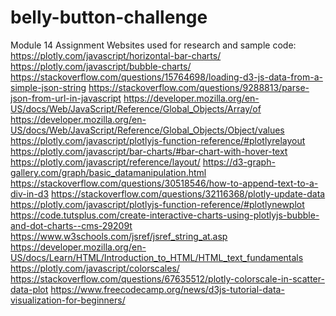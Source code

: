 # belly-button-challenge
Module 14 Assignment
Websites used for research and sample code:
https://plotly.com/javascript/horizontal-bar-charts/
https://plotly.com/javascript/bubble-charts/
https://stackoverflow.com/questions/15764698/loading-d3-js-data-from-a-simple-json-string
https://stackoverflow.com/questions/9288813/parse-json-from-url-in-javascript
https://developer.mozilla.org/en-US/docs/Web/JavaScript/Reference/Global_Objects/Array/of
https://developer.mozilla.org/en-US/docs/Web/JavaScript/Reference/Global_Objects/Object/values
https://plotly.com/javascript/plotlyjs-function-reference/#plotlyrelayout
https://plotly.com/javascript/bar-charts/#bar-chart-with-hover-text
https://plotly.com/javascript/reference/layout/
https://d3-graph-gallery.com/graph/basic_datamanipulation.html
https://stackoverflow.com/questions/30518546/how-to-append-text-to-a-div-in-d3
https://stackoverflow.com/questions/32116368/plotly-update-data
https://plotly.com/javascript/plotlyjs-function-reference/#plotlynewplot
https://code.tutsplus.com/create-interactive-charts-using-plotlyjs-bubble-and-dot-charts--cms-29209t
https://www.w3schools.com/jsref/jsref_string_at.asp
https://developer.mozilla.org/en-US/docs/Learn/HTML/Introduction_to_HTML/HTML_text_fundamentals
https://plotly.com/javascript/colorscales/
https://stackoverflow.com/questions/67635512/plotly-colorscale-in-scatter-data-plot
https://www.freecodecamp.org/news/d3js-tutorial-data-visualization-for-beginners/
